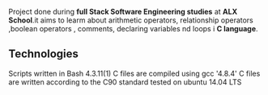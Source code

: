 Project done during **full Stack Software Engineering studies** at **ALX School**.it aims to learm about arithmetic operators, relationship operators ,boolean operators , comments, declaring variables nd loops i **C language**.
## Technologies 
Scripts written in Bash 4.3.11(1)
C files are compiled using gcc '4.8.4'
C files are written according to the C90 standard 
tested on ubuntu 14.04 LTS
